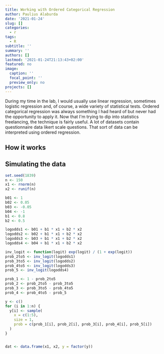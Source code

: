 ```yaml
---
title: Working with Ordered Categorical Regression
author: Paulius Alaburda
date: '2021-01-24'
slug: []
categories:
  - r
tags:
  - R
subtitle: ''
summary: ''
authors: []
lastmod: '2021-01-24T21:13:43+02:00'
featured: no
image:
  caption: ''
  focal_point: ''
  preview_only: no
projects: []
---
```


During my time in the lab, I would usually use linear regression, sometimes logistic regression and, of course, a wide variety of statistical tests. Ordered categorical regression was always something I had heard of but never had the opportunity to apply it. Now that I'm trying to dip into statistics freelancing, the technique is fairly useful. A lot of datasets contain questionnaire data likert scale questions. That sort of data can be interpreted using ordered regression.

## How it works

## Simulating the data


```r
set.seed(1839)
n <- 150
x1 <- rnorm(n)
x2 <- runif(n)

b01 <- 1
b02 <- 0.05
b03 <- -0.05
b04 <- -1
b1 <- 0.8
b2 <- 0.5

logodds1 <- b01 + b1 * x1 + b2 * x2
logodds2 <- b02 + b1 * x1 + b2 * x2
logodds3 <- b03 + b1 * x1 + b2 * x2
logodds4 <- b04 + b1 * x1 + b2 * x2

inv_logit <- function(logit) exp(logit) / (1 + exp(logit))
prob_2to5 <- inv_logit(logodds1)
prob_3to5 <- inv_logit(logodds2)
prob_4to5 <- inv_logit(logodds3)
prob_5 <- inv_logit(logodds4)

prob_1 <- 1 - prob_2to5
prob_2 <- prob_2to5 - prob_3to5
prob_3 <- prob_3to5 - prob_4to5
prob_4 <- prob_4to5 - prob_5

y <- c()
for (i in 1:n) {
  y[i] <- sample(
    x = c(1:5), 
    size = 1, 
    prob = c(prob_1[i], prob_2[i], prob_3[i], prob_4[i], prob_5[i])
  )
}


dat <- data.frame(x1, x2, y = factor(y))
```

